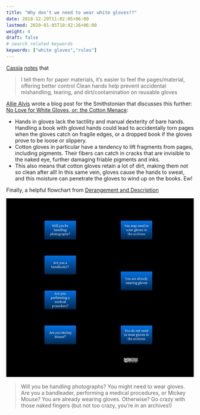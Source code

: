 ```yaml
---
title: "Why don't we need to wear white gloves??"
date: 2018-12-29T11:02:05+06:00
lastmod: 2020-01-05T10:42:26+06:00
weight: 4
draft: false
# search related keywords
keywords: ["white gloves","rules"]
---
```


[Cassia](https://twitter.com/aravahshifra) [notes](https://twitter.com/aravahshifra/status/1301940543551873026) that

> I tell them for paper materials, it’s easier to feel the pages/material, offering better control
Clean hands help prevent accidental mishandling, tearing, and dirt/contamination on reusable gloves


[Allie Alvis](https://twitter.com/book_historia) wrote a blog post for the Smithstonian that discusses this further: [No Love for White Gloves, or: the Cotton Menace](https://blog.library.si.edu/blog/2019/11/21/no-love-for-white-gloves-or-the-cotton-menace/#.X1J5ashKhPY):
 
- Hands in gloves lack the tactility and manual dexterity of bare hands. Handling a book with gloved hands could lead to accidentally torn pages when the gloves catch on fragile edges, or a dropped book if the gloves prove to be loose or slippery.
- Cotton gloves in particular have a tendency to lift fragments from pages, including pigments. Their fibers can catch in cracks that are invisible to the naked eye, further damaging friable pigments and inks.
- This also means that cotton gloves retain a lot of dirt, making them not so clean after all! In this same vein, gloves cause the hands to sweat, and this moisture can penetrate the gloves to wind up on the books. Ew!

Finally, a helpful flowchart from [Derangement and Description](https://derangementanddescription.wordpress.com/2014/01/13/do-i-need-to-wear-gloves-in-the-archives-a-helpful-flow-chart/)

![image](img-1.jpg)

> Will you be handling photographs? You might need to wear gloves. Are you a bandleader, performing a medical procedures, or Mickey Mouse? You are already wearing gloves. Otherwise? Go crazy with those naked fingers (but not too crazy, you’re in an archives!)

